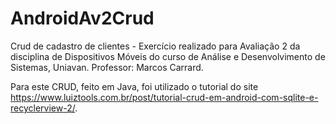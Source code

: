 # AndroidAv2Crud

Crud de cadastro de clientes - Exercício realizado para Avaliação 2 da disciplina de Dispositivos Móveis do curso de Análise e Desenvolvimento de Sistemas, Uniavan.
Professor: Marcos Carrard.

Para este CRUD, feito em Java, foi utilizado o tutorial do site https://www.luiztools.com.br/post/tutorial-crud-em-android-com-sqlite-e-recyclerview-2/.
